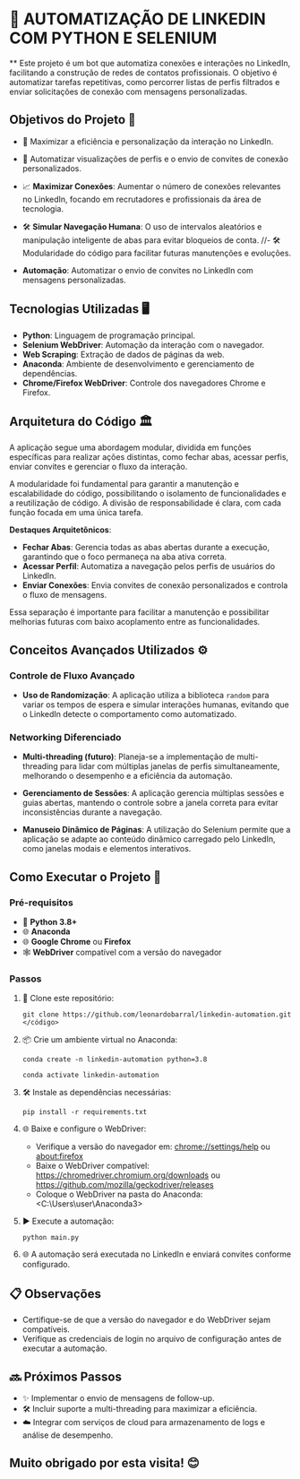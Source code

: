 # 🌟 AUTOMATIZAÇÃO DE LINKEDIN COM PYTHON E SELENIUM

** Este projeto é um bot que automatiza conexões e interações no LinkedIn, facilitando a construção de redes de contatos profissionais. O objetivo é automatizar tarefas repetitivas, como percorrer listas de perfis filtrados e enviar solicitações de conexão com mensagens personalizadas.

## Objetivos do Projeto 🎯

- 🚀 Maximizar a eficiência e personalização da interação no LinkedIn.
- 🤖 Automatizar visualizações de perfis e o envio de convites de conexão personalizados.
- 📈 **Maximizar Conexões**: Aumentar o número de conexões relevantes no LinkedIn, focando em recrutadores e profissionais da área de tecnologia.
- 🛠️ **Simular Navegação Humana**: O uso de intervalos aleatórios e manipulação inteligente de abas para evitar bloqueios de conta.
//- 🛠️ Modularidade do código para facilitar futuras manutenções e evoluções.


- **Automação**: Automatizar o envio de convites no LinkedIn com mensagens personalizadas.


## Tecnologias Utilizadas 🖥 

- **Python**: Linguagem de programação principal.
- **Selenium WebDriver**: Automação da interação com o navegador.
- **Web Scraping**: Extração de dados de páginas da web.
- **Anaconda**: Ambiente de desenvolvimento e gerenciamento de dependências.
- **Chrome/Firefox WebDriver**: Controle dos navegadores Chrome e Firefox.

## Arquitetura do Código 🏛️

A aplicação segue uma abordagem modular, dividida em funções específicas para realizar ações distintas, como fechar abas, acessar perfis, enviar convites e gerenciar o fluxo da interação. 

A modularidade foi fundamental para garantir a manutenção e escalabilidade do código, possibilitando o isolamento de funcionalidades e a reutilização de código. A divisão de responsabilidade é clara, com cada função focada em uma única tarefa.

**Destaques Arquitetônicos**:
- **Fechar Abas**: Gerencia todas as abas abertas durante a execução, garantindo que o foco permaneça na aba ativa correta.
- **Acessar Perfil**: Automatiza a navegação pelos perfis de usuários do LinkedIn.
- **Enviar Conexões**: Envia convites de conexão personalizados e controla o fluxo de mensagens.

Essa separação é importante para facilitar a manutenção e possibilitar melhorias futuras com baixo acoplamento entre as funcionalidades.

## Conceitos Avançados Utilizados ⚙️

### Controle de Fluxo Avançado
- **Uso de Randomização**: A aplicação utiliza a biblioteca `random` para variar os tempos de espera e simular interações humanas, evitando que o LinkedIn detecte o comportamento como automatizado.
  
### Networking Diferenciado
- **Multi-threading (futuro)**: Planeja-se a implementação de multi-threading para lidar com múltiplas janelas de perfis simultaneamente, melhorando o desempenho e a eficiência da automação.
  
- **Gerenciamento de Sessões**: A aplicação gerencia múltiplas sessões e guias abertas, mantendo o controle sobre a janela correta para evitar inconsistências durante a navegação.

- **Manuseio Dinâmico de Páginas**: A utilização do Selenium permite que a aplicação se adapte ao conteúdo dinâmico carregado pelo LinkedIn, como janelas modais e elementos interativos.

## Como Executar o Projeto 🚀

### Pré-requisitos

- 🐍 **Python 3.8+**
- 🌐 **Anaconda**
- 🌐 **Google Chrome** ou **Firefox**
- 🕸 **WebDriver** compatível com a versão do navegador

### Passos

1. 📂 Clone este repositório:
   ```
   git clone https://github.com/leonardobarral/linkedin-automation.git
   </código>
   ```

2. 📦 Crie um ambiente virtual no Anaconda:
   ```
   conda create -n linkedin-automation python=3.8
   ```
   ```
   conda activate linkedin-automation
   ```

3. 🛠️ Instale as dependências necessárias:
   ```
   pip install -r requirements.txt
   ```

4. 🌐 Baixe e configure o WebDriver:
   - Verifique a versão do navegador em:
     <chrome://settings/help> ou <about:firefox>
   - Baixe o WebDriver compatível:
     <https://chromedriver.chromium.org/downloads> ou <https://github.com/mozilla/geckodriver/releases>
   - Coloque o WebDriver na pasta do Anaconda:
     <C:\Users\user\Anaconda3>
   
5. ▶️ Execute a automação:
   ```
   python main.py
   ```

6. 🌐 A automação será executada no LinkedIn e enviará convites conforme configurado.

## 📋 Observações

- Certifique-se de que a versão do navegador e do WebDriver sejam compatíveis.
- Verifique as credenciais de login no arquivo de configuração antes de executar a automação.

## 🔜 Próximos Passos

- ✨ Implementar o envio de mensagens de follow-up.
- 🛠️ Incluir suporte a multi-threading para maximizar a eficiência.
- ☁️ Integrar com serviços de cloud para armazenamento de logs e análise de desempenho.

## Muito obrigado por esta visita! 😊
